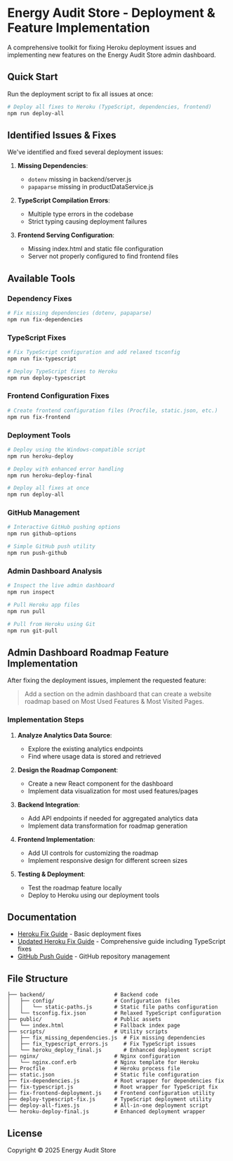 # Energy Audit Store - Deployment & Feature Implementation

A comprehensive toolkit for fixing Heroku deployment issues and implementing new features on the Energy Audit Store admin dashboard.

## Quick Start

Run the deployment script to fix all issues at once:

```bash
# Deploy all fixes to Heroku (TypeScript, dependencies, frontend)
npm run deploy-all
```

## Identified Issues & Fixes

We've identified and fixed several deployment issues:

1. **Missing Dependencies**: 
   - `dotenv` missing in backend/server.js
   - `papaparse` missing in productDataService.js

2. **TypeScript Compilation Errors**:
   - Multiple type errors in the codebase
   - Strict typing causing deployment failures

3. **Frontend Serving Configuration**:
   - Missing index.html and static file configuration
   - Server not properly configured to find frontend files

## Available Tools

### Dependency Fixes

```bash
# Fix missing dependencies (dotenv, papaparse)
npm run fix-dependencies
```

### TypeScript Fixes

```bash
# Fix TypeScript configuration and add relaxed tsconfig
npm run fix-typescript

# Deploy TypeScript fixes to Heroku
npm run deploy-typescript
```

### Frontend Configuration Fixes

```bash
# Create frontend configuration files (Procfile, static.json, etc.)
npm run fix-frontend
```

### Deployment Tools

```bash
# Deploy using the Windows-compatible script
npm run heroku-deploy

# Deploy with enhanced error handling
npm run heroku-deploy-final

# Deploy all fixes at once
npm run deploy-all
```

### GitHub Management

```bash
# Interactive GitHub pushing options
npm run github-options

# Simple GitHub push utility
npm run push-github
```

### Admin Dashboard Analysis

```bash
# Inspect the live admin dashboard
npm run inspect

# Pull Heroku app files
npm run pull

# Pull from Heroku using Git
npm run git-pull
```

## Admin Dashboard Roadmap Feature Implementation

After fixing the deployment issues, implement the requested feature:

> Add a section on the admin dashboard that can create a website roadmap based on Most Used Features & Most Visited Pages.

### Implementation Steps

1. **Analyze Analytics Data Source**:
   - Explore the existing analytics endpoints
   - Find where usage data is stored and retrieved

2. **Design the Roadmap Component**:
   - Create a new React component for the dashboard
   - Implement data visualization for most used features/pages

3. **Backend Integration**:
   - Add API endpoints if needed for aggregated analytics data
   - Implement data transformation for roadmap generation

4. **Frontend Implementation**:
   - Add UI controls for customizing the roadmap
   - Implement responsive design for different screen sizes

5. **Testing & Deployment**:
   - Test the roadmap feature locally
   - Deploy to Heroku using our deployment tools

## Documentation

- [Heroku Fix Guide](./HEROKU_FIX_GUIDE.md) - Basic deployment fixes
- [Updated Heroku Fix Guide](./HEROKU_FIX_GUIDE_UPDATED.md) - Comprehensive guide including TypeScript fixes
- [GitHub Push Guide](./GITHUB_PUSH_GUIDE.md) - GitHub repository management

## File Structure

```
├── backend/                      # Backend code
│   ├── config/                   # Configuration files
│   │   └── static-paths.js       # Static file paths configuration
│   └── tsconfig.fix.json         # Relaxed TypeScript configuration
├── public/                       # Public assets
│   └── index.html                # Fallback index page
├── scripts/                      # Utility scripts
│   ├── fix_missing_dependencies.js  # Fix missing dependencies
│   ├── fix_typescript_errors.js     # Fix TypeScript issues
│   └── heroku_deploy_final.js       # Enhanced deployment script
├── nginx/                        # Nginx configuration
│   └── nginx.conf.erb            # Nginx template for Heroku
├── Procfile                      # Heroku process file
├── static.json                   # Static file configuration
├── fix-dependencies.js           # Root wrapper for dependencies fix
├── fix-typescript.js             # Root wrapper for TypeScript fix
├── fix-frontend-deployment.js    # Frontend configuration utility
├── deploy-typescript-fix.js      # TypeScript deployment utility
├── deploy-all-fixes.js           # All-in-one deployment script
└── heroku-deploy-final.js        # Enhanced deployment wrapper
```

## License

Copyright © 2025 Energy Audit Store
